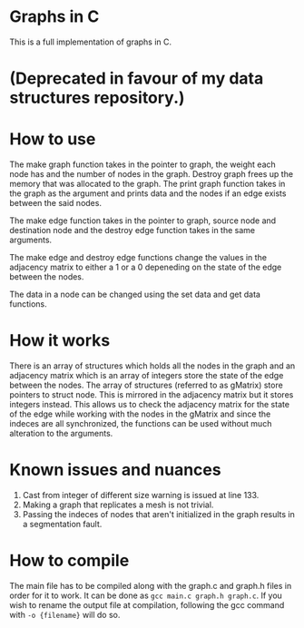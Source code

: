 # Graphs in C
This is a full implementation of graphs in C.

# (Deprecated in favour of my data structures repository.)

# How to use
The make graph function takes in the pointer to graph, the weight each node has and the number of nodes in the graph. Destroy graph frees up the memory that was allocated to the graph. The print graph function takes in the graph as the argument and prints data and the nodes if an edge exists between the said nodes.

The make edge function takes in the pointer to graph, source node and destination node and the destroy edge function takes in the same arguments.

The make edge and destroy edge functions change the values in the adjacency matrix to either a 1 or a 0 depeneding on the state of the edge between the nodes.

The data in a node can be changed using the set data and get data functions.

# How it works
There is an array of structures which holds all the nodes in the graph and an adjacency matrix which is an array of integers store the state of the edge between the nodes. The array of structures (referred to as gMatrix) store pointers to struct node. This is mirrored in the adjacency matrix but it stores integers instead. This allows us to check the adjacency matrix for the state of the edge while working with the nodes in the gMatrix and since the indeces are all synchronized, the functions can be used without much alteration to the arguments.

# Known issues and nuances
1. Cast from integer of different size warning is issued at line 133.
2. Making a graph that replicates a mesh is not trivial.
3. Passing the indeces of nodes that aren't initialized in the graph results in a segmentation fault.

# How to compile
The main file has to be compiled along with the graph.c and graph.h files in order for it to work. It can be done as
                    ```gcc main.c graph.h graph.c```.
If you wish to rename the output file at compilation, following the gcc command with ```-o {filename}``` will do so.
